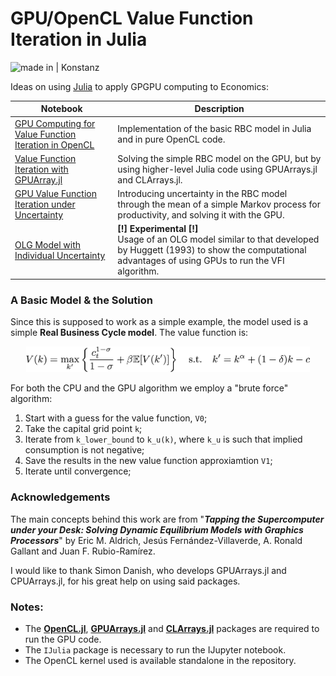 # GPU/OpenCL Value Function Iteration in Julia

![made in | Konstanz](https://img.shields.io/badge/made%20in-Konstanz-blue.svg)

Ideas on using [Julia](http://julialang.org) to apply GPGPU computing to Economics:

| Notebook                                                     | Description                                                  |
| ------------------------------------------------------------ | ------------------------------------------------------------ |
| [GPU Computing for Value Function Iteration in OpenCL](https://github.com/giob1994/OpenCL-VFI-in-Julia/blob/master/OpenCL%20Value%20Function%20Iteration.ipynb) | Implementation of the basic RBC model in Julia and in pure OpenCL code. |
| [Value Function Iteration with GPUArray.jl](https://github.com/giob1994/OpenCL-VFI-in-Julia/blob/master/VFI%20with%20GPUArrays.ipynb) | Solving the simple RBC model on the GPU, but by using higher-level Julia code using GPUArrays.jl and CLArrays.jl. |
| [GPU Value Function Iteration under Uncertainty](https://github.com/giob1994/OpenCL-VFI-in-Julia/blob/master/GPU%20Value%20Function%20Iteration%20under%20Uncertainty.ipynb) | Introducing uncertainty in the RBC model through the mean of a simple Markov process for productivity, and solving it with the GPU. |
| [OLG Model with Individual Uncertainty](https://github.com/giob1994/GPU-OpenCL-VFI-in-Julia/blob/master/OLG%20-%20Dev.ipynb) | **[!] Experimental [!]** <br>Usage of an OLG model similar to that developed by Huggett (1993) to show the computational advantages of using GPUs to run the VFI algorithm.|

### A Basic Model & the Solution

Since this is supposed to work as a simple example, the model used is a simple **Real Business Cycle model**.
The value function is:

<p align="center">
   <img width=90% src="res/rbc.png">
</p>

For both the CPU and the GPU algorithm we employ a "brute force" algorithm:

1. Start with a guess for the value function, `V0`;
2. Take the capital grid point `k`;
3. Iterate from `k_lower_bound` to `k_u(k)`, where `k_u` is such that implied consumption is not negative;
4. Save the results in the new value function approxiamtion `V1`;
5. Iterate until convergence;

### Acknowledgements

The main concepts behind this work are from "**_Tapping the Supercomputer under your Desk: Solving Dynamic Equilibrium Models with Graphics Processors_**" by Eric M. Aldrich, Jesús Fernández-Villaverde, A. Ronald Gallant and Juan F. Rubio-Ramírez.

I would like to thank Simon Danish, who develops GPUArrays.jl and CPUArrays.jl, for his great help on using said packages.

### Notes:

- The **[OpenCL.jl](https://github.com/JuliaGPU/OpenCL.jl)**, **[GPUArrays.jl](https://github.com/JuliaGPU/GPUArrays.jl)** and **[CLArrays.jl](https://github.com/JuliaGPU/CLArrays.jl)** packages are required to run the GPU code.
- The `IJulia` package is necessary to run the IJupyter notebook.
- The OpenCL kernel used is available standalone in the repository.



